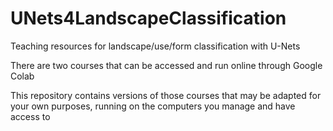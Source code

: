 # UNets4LandscapeClassification
Teaching resources for landscape/use/form classification with U-Nets

There are two courses that can be accessed and run online through Google Colab

This repository contains versions of those courses that may be adapted for your own purposes, running on the computers you manage and have access to
